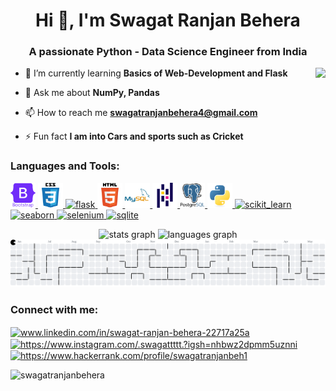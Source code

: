 <h1 align="center">Hi 👋, I'm Swagat Ranjan Behera</h1>
<h3 align="center">A passionate Python - Data Science Engineer from India</h3>

<img align="right" height="180" src="https://i.postimg.cc/BnVGH8yZ/Youtube-Reaction-GIF.gif"  />

- 🌱 I’m currently learning **Basics of Web-Development and Flask**

- 💬 Ask me about **NumPy, Pandas**

- 📫 How to reach me **swagatranjanbehera4@gmail.com**

- ⚡ Fun fact **I am into Cars and sports such as Cricket**

<h3 align="left">Languages and Tools:</h3>
<p align="left"> <a href="https://getbootstrap.com" target="_blank" rel="noreferrer"> <img src="https://raw.githubusercontent.com/devicons/devicon/master/icons/bootstrap/bootstrap-plain-wordmark.svg" alt="bootstrap" width="40" height="40"/> </a> <a href="https://www.w3schools.com/css/" target="_blank" rel="noreferrer"> <img src="https://raw.githubusercontent.com/devicons/devicon/master/icons/css3/css3-original-wordmark.svg" alt="css3" width="40" height="40"/> </a> <a href="https://flask.palletsprojects.com/" target="_blank" rel="noreferrer"> <img src="https://www.vectorlogo.zone/logos/pocoo_flask/pocoo_flask-icon.svg" alt="flask" width="40" height="40"/> </a> <a href="https://www.w3.org/html/" target="_blank" rel="noreferrer"> <img src="https://raw.githubusercontent.com/devicons/devicon/master/icons/html5/html5-original-wordmark.svg" alt="html5" width="40" height="40"/> </a> <a href="https://www.mysql.com/" target="_blank" rel="noreferrer"> <img src="https://raw.githubusercontent.com/devicons/devicon/master/icons/mysql/mysql-original-wordmark.svg" alt="mysql" width="40" height="40"/> </a> <a href="https://pandas.pydata.org/" target="_blank" rel="noreferrer"> <img src="https://raw.githubusercontent.com/devicons/devicon/2ae2a900d2f041da66e950e4d48052658d850630/icons/pandas/pandas-original.svg" alt="pandas" width="40" height="40"/> </a> <a href="https://www.postgresql.org" target="_blank" rel="noreferrer"> <img src="https://raw.githubusercontent.com/devicons/devicon/master/icons/postgresql/postgresql-original-wordmark.svg" alt="postgresql" width="40" height="40"/> </a> <a href="https://www.python.org" target="_blank" rel="noreferrer"> <img src="https://raw.githubusercontent.com/devicons/devicon/master/icons/python/python-original.svg" alt="python" width="40" height="40"/> </a> <a href="https://scikit-learn.org/" target="_blank" rel="noreferrer"> <img src="https://upload.wikimedia.org/wikipedia/commons/0/05/Scikit_learn_logo_small.svg" alt="scikit_learn" width="40" height="40"/> </a> <a href="https://seaborn.pydata.org/" target="_blank" rel="noreferrer"> <img src="https://seaborn.pydata.org/_images/logo-mark-lightbg.svg" alt="seaborn" width="40" height="40"/> </a> <a href="https://www.selenium.dev" target="_blank" rel="noreferrer"> <img src="https://raw.githubusercontent.com/detain/svg-logos/780f25886640cef088af994181646db2f6b1a3f8/svg/selenium-logo.svg" alt="selenium" width="40" height="40"/> </a> <a href="https://www.sqlite.org/" target="_blank" rel="noreferrer"> <img src="https://www.vectorlogo.zone/logos/sqlite/sqlite-icon.svg" alt="sqlite" width="40" height="40"/> </a> </p>

<div align="center">
  <img src="https://github-readme-stats.vercel.app/api?username=SwagatRanjanBehera&hide_title=false&hide_rank=false&show_icons=true&include_all_commits=true&count_private=true&disable_animations=false&theme=dracula&locale=en&hide_border=false" height="150" alt="stats graph"  />
  <img src="https://github-readme-stats.vercel.app/api/top-langs?username=SwagatRanjanBehera&locale=en&hide_title=false&layout=compact&card_width=320&langs_count=5&theme=dracula&hide_border=false" height="150" alt="languages graph"  />
</div>

<picture>
  <source media="(prefers-color-scheme: dark)" srcset="https://raw.githubusercontent.com/SwagatRanjanBehera/SwagatRanjanBehera/output/pacman-contribution-graph-dark.svg">
  <source media="(prefers-color-scheme: light)" srcset="https://raw.githubusercontent.com/SwagatRanjanBehera/SwagatRanjanBehera/output/pacman-contribution-graph.svg">
  <img alt="pacman contribution graph" src="https://raw.githubusercontent.com/SwagatRanjanBehera/SwagatRanjanBehera/output/pacman-contribution-graph.svg">
</picture>

<h3 align="left">Connect with me:</h3>
<p align="left">
<a href="https://linkedin.com/in/www.linkedin.com/in/swagat-ranjan-behera-22717a25a" target="blank"><img align="center" src="https://raw.githubusercontent.com/rahuldkjain/github-profile-readme-generator/master/src/images/icons/Social/linked-in-alt.svg" alt="www.linkedin.com/in/swagat-ranjan-behera-22717a25a" height="30" width="40" /></a>
<a href="https://instagram.com/https://www.instagram.com/.swagattttt.?igsh=nhbwz2dpmm5uznni" target="blank"><img align="center" src="https://raw.githubusercontent.com/rahuldkjain/github-profile-readme-generator/master/src/images/icons/Social/instagram.svg" alt="https://www.instagram.com/.swagattttt.?igsh=nhbwz2dpmm5uznni" height="30" width="40" /></a>
<a href="https://www.hackerrank.com/https://www.hackerrank.com/profile/swagatranjanbeh1" target="blank"><img align="center" src="https://raw.githubusercontent.com/rahuldkjain/github-profile-readme-generator/master/src/images/icons/Social/hackerrank.svg" alt="https://www.hackerrank.com/profile/swagatranjanbeh1" height="30" width="40" /></a>
</p>

<p align="left"> <img src="https://komarev.com/ghpvc/?username=swagatranjanbehera&label=Profile%20views&color=0e75b6&style=flat" alt="swagatranjanbehera" /> </p>

